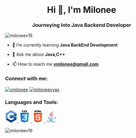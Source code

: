 <h1 align="center">Hi 👋, I'm Milonee</h1>
<h3 align="center">Journeying Into Java Backend Developer</h3>

<p align="left"> <img src="https://komarev.com/ghpvc/?username=miloneev19&label=Profile%20views&color=0e75b6&style=flat" alt="miloneev19" /> </p>

- 🌱 I’m currently learning **Java BackEnd Development**

- 💬 Ask me about **Java,C++**

- 📫 How to reach me **vmilonee@gmail.com**

<h3 align="left">Connect with me:</h3>
<p align="left">
<a href="https://www.hackerrank.com/vmilonee" target="blank"><img align="center" src="https://raw.githubusercontent.com/rahuldkjain/github-profile-readme-generator/master/src/images/icons/Social/hackerrank.svg" alt="vmilonee" height="30" width="40" /></a>
<a href="https://auth.geeksforgeeks.org/user/miloneevyas" target="blank"><img align="center" src="https://raw.githubusercontent.com/rahuldkjain/github-profile-readme-generator/master/src/images/icons/Social/geeks-for-geeks.svg" alt="miloneevyas" height="30" width="40" /></a>
</p>

<h3 align="left">Languages and Tools:</h3>
<p align="left"> <a href="https://www.w3schools.com/cpp/" target="_blank" rel="noreferrer"> <img src="https://raw.githubusercontent.com/devicons/devicon/master/icons/cplusplus/cplusplus-original.svg" alt="cplusplus" width="40" height="40"/> </a> <a href="https://www.w3schools.com/css/" target="_blank" rel="noreferrer"> <img src="https://raw.githubusercontent.com/devicons/devicon/master/icons/css3/css3-original-wordmark.svg" alt="css3" width="40" height="40"/> </a> <a href="https://www.w3.org/html/" target="_blank" rel="noreferrer"> <img src="https://raw.githubusercontent.com/devicons/devicon/master/icons/html5/html5-original-wordmark.svg" alt="html5" width="40" height="40"/> </a> <a href="https://www.java.com" target="_blank" rel="noreferrer"> <img src="https://raw.githubusercontent.com/devicons/devicon/master/icons/java/java-original.svg" alt="java" width="40" height="40"/> </a> </p>

<p><img align="center" src="https://github-readme-stats.vercel.app/api/top-langs?username=miloneev19&show_icons=true&locale=en&layout=compact" alt="miloneev19" /></p>
